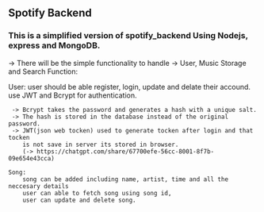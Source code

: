 ## Spotify Backend 

### This is a simplified version of spotify_backend Using Nodejs, express and MongoDB.

-> There will be the simple functionality to handle 
-> User, Music Storage and Search Function:

   User: 
       user should be able register, login, update and delate their accound.
       use JWT and Bcrypt for authentication.

     -> Bcrypt takes the password and generates a hash with a unique salt.
     -> The hash is stored in the database instead of the original password.
     -> JWT(json web tocken) used to generate tocken after login and that tocken 
        is not save in server its stored in browser.
        (-> https://chatgpt.com/share/67700efe-56cc-8001-8f7b-09e654e43cca)

    Song:
        song can be added including name, artist, time and all the neccesary details
        user can able to fetch song using song id,
        user can update and delete song.
